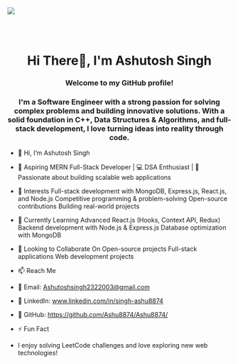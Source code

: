 <img src="https://github.com/Anmol-Baranwal/Cool-GIFs-For-GitHub/assets/74038190/d48893bd-0757-481c-8d7e-ba3e163feae7" />

<br><br>

<h1 align="center">Hi There👋, I'm Ashutosh Singh</h1>
<h3 align="center" text-alin="justify">Welcome to my GitHub profile!</h3>
<h3 align="center">I'm a Software Engineer with a strong passion for solving complex problems and building innovative solutions. With a solid foundation in C++, Data Structures & Algorithms, and full-stack development, I love turning ideas into reality through code.
</h3>






- 👋 Hi, I’m Ashutosh Singh
- 🚀 Aspiring MERN Full-Stack Developer | 💻 DSA Enthusiast | 🎯 Passionate about building scalable web applications

- 👀 Interests
Full-stack development with MongoDB, Express.js, React.js, and Node.js
Competitive programming & problem-solving
Open-source contributions
Building real-world projects
- 🌱 Currently Learning
Advanced React.js (Hooks, Context API, Redux)
Backend development with Node.js & Express.js
Database optimization with MongoDB
- 💞️ Looking to Collaborate On
Open-source projects
Full-stack applications
Web development projects
- 📫 Reach Me
- 📧 Email: Ashutoshsingh2322003@gmail.com
- 💼 LinkedIn: www.linkedin.com/in/singh-ashu8874
- 🐙 GitHub: https://github.com/Ashu8874/Ashu8874/
- ⚡ Fun Fact
- I enjoy solving LeetCode challenges and love exploring new web technologies!



